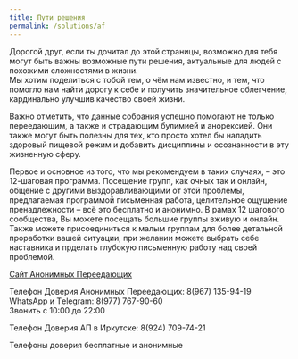 ```yaml
---
title: Пути решения
permalink: /solutions/af
---
```

Дорогой друг, если ты дочитал до этой страницы, возможно для тебя могут быть важны возможные пути решения, актуальные для людей с похожими сложностями в жизни.  
Мы хотим поделиться с тобой тем, о чём нам известно, и тем, что помогло нам найти дорогу к себе и получить значительное облегчение, кардинально улучшив качество своей жизни.

Важно отметить, что данные собрания успешно помогают не только переедающим, а также и страдающим булимией и анорексией.
Они также могут быть полезны для тех, кто просто хотел бы наладить здоровый пищевой режим и добавить дисциплины и осознанности в эту жизненную сферу.

Первое и основное из того, что мы рекомендуем в таких случаях, – это 12-шаговая программа.
Посещение групп, как очных так и онлайн, общение с другими выздоравливающими от этой проблемы, предлагаемая программой письменная работа, целительное ощущение пренадлежности – всё это бесплатно и анонимно.
В рамах 12 шагового сообщества, Вы можете посещать большие группы вживую и онлайн. 
Также можете присоединиться к малым группам для более детальной проработки вашей ситуации, при желании можете выбрать себе наставника и прделать глубокую письменную работу над своей проблемой.

[Сайт Анонимных Переедающих](https://overeaters.ru/)

Телефон Доверия Анонимных Переедающих: 8(967) 135-94-19  
WhatsApp и Тelegram: 8(977) 767-90-60  
Звонить с 10:00 до 22:00

Телефон Доверия АП в Иркутске: 8(924) 709-74-21

Телефоны доверия бесплатные и анонимные